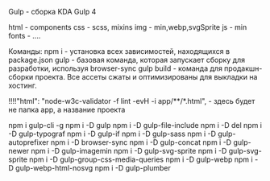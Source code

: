 Gulp - сборка KDA
Gulp 4

html - components
css - scss, mixins
img - min,webp,svgSprite
js - min
fonts - ....

Команды:
npm i - установка всех зависимостей, находящихся в package.json
gulp - базовая команда, которая запускает сборку для разработки, используя browser-sync
gulp build - команда для продакшн-сборки проекта. Все ассеты сжаты и оптимизированы для выкладки на хостинг.

!!!!"html": "node-w3c-validator -f lint -evH -i app/**/*.html", - здесь будет не папка app, а название проекта

npm i gulp-cli -g
npm i -D gulp
npm i -D gulp-file-include
npm i -D del
npm i -D gulp-typograf
npm i -D gulp-if
npm i -D gulp-sass
npm i -D gulp-autoprefixer
npm i -D browser-sync
npm i -D gulp-concat
npm i -D gulp-newer
npm i -D gulp-imagemin
npm i -D gulp-svg-sprite
npm i -D gulp-svg-sprite
npm i -D gulp-group-css-media-queries
npm i -D gulp-webp
npm i -D gulp-webp-html-nosvg
npm i -D gulp-plumber
